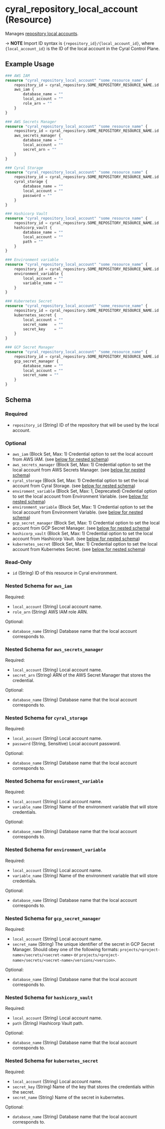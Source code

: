 # cyral_repository_local_account (Resource)

Manages [repository local accounts](https://cyral.com/docs/using-cyral/sso-auth-users#give-your-sidecar-access-to-the-local-account).

-> **NOTE** Import ID syntax is `{repository_id}/{local_account_id}`, where `{local_account_id}` is the ID of the local account in the Cyral Control Plane.

## Example Usage

```terraform
### AWS IAM
resource "cyral_repository_local_account" "some_resource_name" {
    repository_id = cyral_repository.SOME_REPOSITORY_RESOURCE_NAME.id
    aws_iam {
        database_name = ""
        local_account = ""
        role_arn = ""
    }
}

### AWS Secrets Manager
resource "cyral_repository_local_account" "some_resource_name" {
    repository_id = cyral_repository.SOME_REPOSITORY_RESOURCE_NAME.id
    aws_secrets_manager {
        database_name = ""
        local_account = ""
        secret_arn = ""
    }
}

### Cyral Storage
resource "cyral_repository_local_account" "some_resource_name" {
    repository_id = cyral_repository.SOME_REPOSITORY_RESOURCE_NAME.id
    cyral_storage {
        database_name = ""
        local_account = ""
        password = ""
    }
}

### Hashicorp Vault
resource "cyral_repository_local_account" "some_resource_name" {
    repository_id = cyral_repository.SOME_REPOSITORY_RESOURCE_NAME.id
    hashicorp_vault {
        database_name = ""
        local_account = ""
        path = ""
    }
}

### Environment variable
resource "cyral_repository_local_account" "some_resource_name" {
    repository_id = cyral_repository.SOME_REPOSITORY_RESOURCE_NAME.id
    environment_variable {
        local_account = ""
        variable_name = ""
    }
}

### Kubernetes Secret
resource "cyral_repository_local_account" "some_resource_name" {
    repository_id = cyral_repository.SOME_REPOSITORY_RESOURCE_NAME.id
    kubernetes_secret {
        local_account = ""
        secret_name   = ""
        secret_key    = ""
    }
}

### GCP Secret Manager
resource "cyral_repository_local_account" "some_resource_name" {
    repository_id = cyral_repository.SOME_REPOSITORY_RESOURCE_NAME.id
    gcp_secret_manager {
        database_name = ""
        local_account = ""
        secret_name = ""
    }
}
```

<!-- schema generated by tfplugindocs -->

## Schema

### Required

- `repository_id` (String) ID of the repository that will be used by the local account.

### Optional

- `aws_iam` (Block Set, Max: 1) Credential option to set the local account from AWS IAM. (see [below for nested schema](#nestedblock--aws_iam))
- `aws_secrets_manager` (Block Set, Max: 1) Credential option to set the local account from AWS Secrets Manager. (see [below for nested schema](#nestedblock--aws_secrets_manager))
- `cyral_storage` (Block Set, Max: 1) Credential option to set the local account from Cyral Storage. (see [below for nested schema](#nestedblock--cyral_storage))
- `enviroment_variable` (Block Set, Max: 1, Deprecated) Credential option to set the local account from Environment Variable. (see [below for nested schema](#nestedblock--enviroment_variable))
- `environment_variable` (Block Set, Max: 1) Credential option to set the local account from Environment Variable. (see [below for nested schema](#nestedblock--environment_variable))
- `gcp_secret_manager` (Block Set, Max: 1) Credential option to set the local account from GCP Secret Manager. (see [below for nested schema](#nestedblock--gcp_secret_manager))
- `hashicorp_vault` (Block Set, Max: 1) Credential option to set the local account from Hashicorp Vault. (see [below for nested schema](#nestedblock--hashicorp_vault))
- `kubernetes_secret` (Block Set, Max: 1) Credential option to set the local account from Kubernetes Secret. (see [below for nested schema](#nestedblock--kubernetes_secret))

### Read-Only

- `id` (String) ID of this resource in Cyral environment.

<a id="nestedblock--aws_iam"></a>

### Nested Schema for `aws_iam`

Required:

- `local_account` (String) Local account name.
- `role_arn` (String) AWS IAM role ARN.

Optional:

- `database_name` (String) Database name that the local account corresponds to.

<a id="nestedblock--aws_secrets_manager"></a>

### Nested Schema for `aws_secrets_manager`

Required:

- `local_account` (String) Local account name.
- `secret_arn` (String) ARN of the AWS Secret Manager that stores the credential.

Optional:

- `database_name` (String) Database name that the local account corresponds to.

<a id="nestedblock--cyral_storage"></a>

### Nested Schema for `cyral_storage`

Required:

- `local_account` (String) Local account name.
- `password` (String, Sensitive) Local account password.

Optional:

- `database_name` (String) Database name that the local account corresponds to.

<a id="nestedblock--enviroment_variable"></a>

### Nested Schema for `enviroment_variable`

Required:

- `local_account` (String) Local account name.
- `variable_name` (String) Name of the environment variable that will store credentials.

Optional:

- `database_name` (String) Database name that the local account corresponds to.

<a id="nestedblock--environment_variable"></a>

### Nested Schema for `environment_variable`

Required:

- `local_account` (String) Local account name.
- `variable_name` (String) Name of the environment variable that will store credentials.

Optional:

- `database_name` (String) Database name that the local account corresponds to.

<a id="nestedblock--gcp_secret_manager"></a>

### Nested Schema for `gcp_secret_manager`

Required:

- `local_account` (String) Local account name.
- `secret_name` (String) The unique identifier of the secret in GCP Secret Manager. Should obey one of the following formats: `projects/<project-name>/secrets/<secret-name>` or `projects/<project-name>/secrets/<secret-name>/versions/<version>`.

Optional:

- `database_name` (String) Database name that the local account corresponds to.

<a id="nestedblock--hashicorp_vault"></a>

### Nested Schema for `hashicorp_vault`

Required:

- `local_account` (String) Local account name.
- `path` (String) Hashicorp Vault path.

Optional:

- `database_name` (String) Database name that the local account corresponds to.

<a id="nestedblock--kubernetes_secret"></a>

### Nested Schema for `kubernetes_secret`

Required:

- `local_account` (String) Local account name.
- `secret_key` (String) Name of the key that stores the credentials within the secret.
- `secret_name` (String) Name of the secret in kubernetes.

Optional:

- `database_name` (String) Database name that the local account corresponds to.
